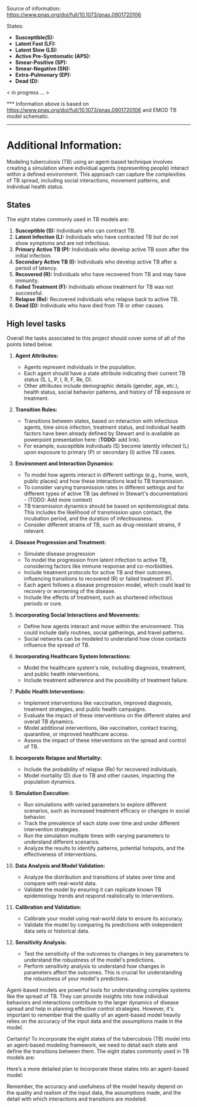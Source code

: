 Source of information:  https://www.pnas.org/doi/full/10.1073/pnas.0901720106 

States:
- **Susceptible(S):**
- **Latent Fast (LF):**
- **Latent Slow (LS):**
- **Active Pre-Symtomatic (APS):**
- **Smear-Positive (SP):**
- **Smear-Negative (SN):**
- **Extra-Pulmonary (EP):**
- **Dead (D):**


< in progress ... >

*** Information  above is based on https://www.pnas.org/doi/full/10.1073/pnas.0901720106  and EMOD TB model schematic.


---
# Additional Information:

Modeling tuberculosis (TB) using an agent-based technique involves creating a simulation where individual agents (representing people) interact within a defined environment. This approach can capture the complexities of TB spread, including social interactions, movement patterns, and individual health status. 

## States
The eight states commonly used in TB models are:

1. **Susceptible (S):** Individuals who can contract TB.
2. **Latent Infection (L):** Individuals who have contracted TB but do not show symptoms and are not infectious.
3. **Primary Active TB (P):** Individuals who develop active TB soon after the initial infection.
4. **Secondary Active TB (I):** Individuals who develop active TB after a period of latency.
5. **Recovered (R):** Individuals who have recovered from TB and may have immunity.
6. **Failed Treatment (F):** Individuals whose treatment for TB was not successful.
7. **Relapse (Re):** Recovered individuals who relapse back to active TB.
8. **Dead (D):** Individuals who have died from TB or other causes.


## High level tasks
Overall the tasks associated to this project should cover some of all of the points listed below.
1. **Agent Attributes:**
   - Agents represent individuals in the population.
   - Each agent should have a state attribute indicating their current TB status (S, L, P, I, R, F, Re, D).
   - Other attributes include demographic details (gender, age, etc.), health status, social behavior patterns, and history of TB exposure or treatment. 

1. **Transition Rules:**
   - Transitions between states, based on interaction with infectious agents, time since infection, treatment status, and individual health factors have been already defined by Stewart and is available as powerpoint presentation here: (**TODO:** add link).
   - For example, susceptible individuals (S) become latently infected (L) upon exposure to primary (P) or secondary (I) active TB cases.

1. **Environment and Interaction Dynamics:**
   - To model how agents interact in different settings (e.g., home, work, public places) and how these interactions lead to TB transmission.
   - To consider varying transmission rates in different settings and for different types of active TB (as defined in Stewart's documentation) - (TODO: Add more context)
   - TB transmission dynamics should be based on epidemiological data. This includes the likelihood of transmission upon contact, the incubation period, and the duration of infectiousness.
   - Consider different strains of TB, such as drug-resistant strains, if relevant.

1. **Disease Progression and Treatment:**
   - Simulate disease progression
   - To model the progression from latent infection to active TB, considering factors like immune response and co-morbidities.
   - Include treatment protocols for active TB and their outcomes, influencing transitions to recovered (R) or failed treatment (F).
   - Each agent follows a disease progression model, which could lead to recovery or worsening of the disease.
   - Include the effects of treatment, such as shortened infectious periods or cure.

1. **Incorporating Social Interactions and Movements:**
   - Define how agents interact and move within the environment. This could include daily routines, social gatherings, and travel patterns.
   - Social networks can be modeled to understand how close contacts influence the spread of TB.

1. **Incorporating Healthcare System Interactions:**
   - Model the healthcare system's role, including diagnosis, treatment, and public health interventions.
   - Include treatment adherence and the possibility of treatment failure.

1. **Public Health Interventions:**
   - Implement interventions like vaccination, improved diagnosis, treatment strategies, and public health campaigns.
   - Evaluate the impact of these interventions on the different states and overall TB dynamics.
   - Model additional interventions, like vaccination, contact tracing, quarantine, or improved healthcare access.
   - Assess the impact of these interventions on the spread and control of TB.

1. **Incorporate Relapse and Mortality:**
   - Include the probability of relapse (Re) for recovered individuals.
   - Model mortality (D) due to TB and other causes, impacting the population dynamics.

1. **Simulation Execution:**
   - Run simulations with varied parameters to explore different scenarios, such as increased treatment efficacy or changes in social behavior.
   - Track the prevalence of each state over time and under different intervention strategies.
   - Run the simulation multiple times with varying parameters to understand different scenarios.
   - Analyze the results to identify patterns, potential hotspots, and the effectiveness of interventions.

1. **Data Analysis and Model Validation:**
   - Analyze the distribution and transitions of states over time and compare with real-world data.
   - Validate the model by ensuring it can replicate known TB epidemiology trends and respond realistically to interventions.

1. **Calibration and Validation:**
   - Calibrate your model using real-world data to ensure its accuracy.
   - Validate the model by comparing its predictions with independent data sets or historical data.

1. **Sensitivity Analysis:**
   - Test the sensitivity of the outcomes to changes in key parameters to understand the robustness of the model's predictions.
   - Perform sensitivity analysis to understand how changes in parameters affect the outcomes. This is crucial for understanding the robustness of your model's predictions.
















Agent-based models are powerful tools for understanding complex systems like the spread of TB. They can provide insights into how individual behaviors and interactions contribute to the larger dynamics of disease spread and help in planning effective control strategies. However, it's important to remember that the quality of an agent-based model heavily relies on the accuracy of the input data and the assumptions made in the model.



Certainly! To incorporate the eight states of the tuberculosis (TB) model into an agent-based modeling framework, we need to detail each state and define the transitions between them. The eight states commonly used in TB models are:


Here’s a more detailed plan to incorporate these states into an agent-based model:


Remember, the accuracy and usefulness of the model heavily depend on the quality and realism of the input data, the assumptions made, and the detail with which interactions and transitions are modeled.